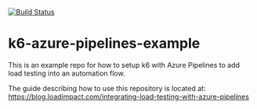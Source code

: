 [![Build Status](https://dev.azure.com/k6-devops/developers/_apis/build/status/loadimpact.k6-azure-pipelines-example?branchName=master)](https://dev.azure.com/k6-devops/developers/_build/latest?definitionId=2&branchName=master)

# k6-azure-pipelines-example

This is an example repo for how to setup k6 with Azure Pipelines to add load testing into an automation flow.

 The guide describing how to use this repository is located at: https://blog.loadimpact.com/integrating-load-testing-with-azure-pipelines
